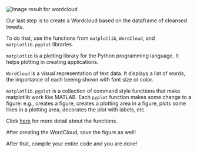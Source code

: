 <img src="https://cdn.pixabay.com/photo/2015/03/18/20/26/word-cloud-679939_960_720.png" alt="Image result for wordcloud"  />

Our last step is to create a Wordcloud based on the dataframe of cleansed tweets.

To do that, use the functions from `matplotlib`, `WordCloud`, and `matplotlib.pyplot` libraries. 

`matplotlib` is a plotting library for the Python programming language. It helps plotting in creating applications.

`WordCloud` is a visual representation of text data. It displays a list of words, the importance of each beeing shown with font size or color. 

`matplotlib.pyplot` is a collection of command style functions that make matplotlib work like MATLAB. Each `pyplot` function makes some change to a figure: e.g., creates a figure, creates a plotting area in a figure, plots some lines in a plotting area, decorates the plot with labels, etc.

Click [here](https://matplotlib.org/3.1.1/api/pyplot_summary.html) for more detail about the functions.

After creating the WordCloud, save the figure as well!

After that, compile your entire code and you are done!
